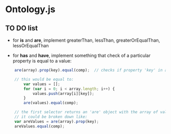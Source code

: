 # Ontology.js 

## TO DO list

- for **is** and **are**, implement greaterThan, lessThan, greaterOrEqualThan, lessOrEqualThan

- for **has** and **have**, implement something that check of a particular property is equal to a value: 
```javascript
    are(array).prop(key).equal(comp);  // checks if property 'key' in all object is equal to 'comp'

    // this would be equal to:
        var values = [];
        for (var i = 0; i < array.length; i++) {
            values.push(array[i][key]);
        }
        are(values).equal(comp);

    // the first selector returns an 'are' object with the array of values of the 'key' prop
    // it could be broken down like:
    var areValues = are(array).prop(key);
    areValues.equal(comp);
```

